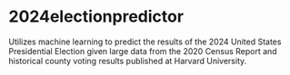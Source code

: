 # 2024electionpredictor
Utilizes machine learning to predict the results of the 2024 United States Presidential Election given large data from the 2020 Census Report and historical county voting results published at Harvard University. 
